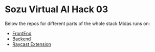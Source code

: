 # Sozu Virtual AI Hack 03

Below the repos for different parts of the whole stack Midas runs on:

- [FrontEnd](https://github.com/sunosuporno/midas-fe)
- [Backend](https://github.com/sunosuporno/midas-backend)
- [Raycast Extension](https://github.com/sunosuporno/midas-raycast-extension)
